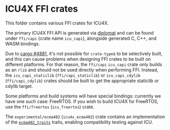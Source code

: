 # ICU4X FFI crates

This folder contains various FFI crates for ICU4X.

The primary ICU4X FFI API is generated via [diplomat](https://github.com/rust-diplomat/diplomat/) and can be found under `ffi/capi` (crate name `icu_capi`), alongside generated C, C++, and WASM bindings.

Due to [cargo #4881](https://github.com/rust-lang/cargo/issues/4881), it's not possible for `crate-type`s to be selectively built, and this can cause problems when designing FFI crates to be built on different platforms. For that reason, the `ffi/capi` `icu_capi` crate only builds as an `rlib` and should not be used directly when performing FFI. Instead, the `icu_capi_staticlib` (`ffi/capi_staticlib`) or `icu_capi_cdylib` (`ffi/capi_cdylib`) crates should be built to get the appropriate staticlib or cdylib target.

Some platforms and build systems will have special bindings: currently we have one such case: FreeRTOS. If you wish to build ICU4X for FreeRTOS, use the `ffi/freertos` (`icu_freertos`) crate.

The `experimental/ecma402` (`icu4x_ecma402`) crate contains an implementation of the [`ecma402_traits`](https://docs.rs/ecma402_traits) traits, enabling compatibility testing against ICU.
